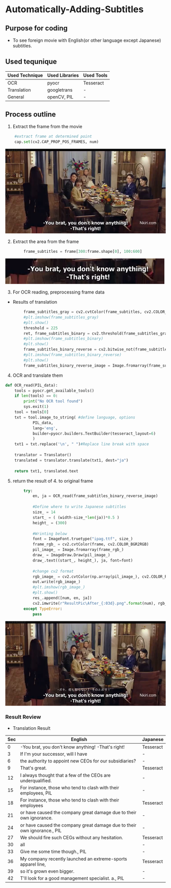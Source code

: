 # Automatically-Adding-Subtitles

## Purpose for coding
* To see foreign movie with English(or other language except Japanese) subtitles.

## Used tequnique
|  Used Technique  |  Used Libraries  | Used Tools |
| ---- | ---- | ---- |
|  OCR  |  pyocr  | Tesseract |
|  Translation  |  googletrans  | - |
| General | openCV, PIL | - |

## Process outline
1. Extract the frame from the movie

```python
    #extract frame at determined point 
    cap.set(cv2.CAP_PROP_POS_FRAMES, num)
```

![Extract the frame](https://github.com/takanyanta/Automatically-Adding-Subtitles/blob/main/ResultPic/Before_000.png "process1")

2. Extract the area from the frame

```python
        frame_subtitles = frame[300:frame.shape[0], 100:600]
```

![Extract the frame](https://github.com/takanyanta/Automatically-Adding-Subtitles/blob/main/ResultPic/add_000.png "process1")

3. For OCR reading, preprocessing frame data

* Results of translation

```python
        frame_subtitles_gray = cv2.cvtColor(frame_subtitles, cv2.COLOR_BGR2GRAY)
        #plt.imshow(frame_subtitles_gray)
        #plt.show()
        threshold = 225
        ret, frame_subtitles_binary = cv2.threshold(frame_subtitles_gray, threshold, 255, cv2.THRESH_BINARY)
        #plt.imshow(frame_subtitles_binary)
        #plt.show()
        frame_subtitles_binary_reverse = cv2.bitwise_not(frame_subtitles_binary)
        #plt.imshow(frame_subtitles_binary_reverse)
        #plt.show()
        frame_subtitles_binary_reverse_image = Image.fromarray(frame_subtitles_binary_reverse)
```

4. OCR and translate them

```python
def OCR_read(PIL_data):
    tools = pyocr.get_available_tools()
    if len(tools) == 0:
        print("No OCR tool found")
        sys.exit(1)
    tool = tools[0]
    txt = tool.image_to_string( #define language, options
            PIL_data,
            lang='eng',
            builder=pyocr.builders.TextBuilder(tesseract_layout=6)
            )
    txt1 = txt.replace('\n', " ")#Replace line break with space

    translator = Translator()
    translated = translator.translate(txt1, dest="ja")
    
    return txt1, translated.text
```

5. return the result of 4. to original frame

```python
        try:
            en, ja = OCR_read(frame_subtitles_binary_reverse_image)

            #Define where to write Japanese subtitles
            size_ = 14
            start_ = ( (width-size_*len(ja))*0.5 )
            height_ = (300)

            #Wrinting below
            font = ImageFont.truetype("ipag.ttf", size_)
            frame_rgb_ = cv2.cvtColor(frame, cv2.COLOR_BGR2RGB)
            pil_image_ = Image.fromarray(frame_rgb_)
            draw_ = ImageDraw.Draw(pil_image_)
            draw_.text((start_, height_), ja, font=font)

            #change cv2 format
            rgb_image_ = cv2.cvtColor(np.array(pil_image_), cv2.COLOR_RGB2BGR)
            out.write(rgb_image_)
            #plt.imshow(rgb_image_)
            #plt.show()
            res_.append([num, en, ja])
            cv2.imwrite(r"ResultPic\After_{:03d}.png".format(num), rgb_image_)
        except TypeError:
            pass
```

![Extract the frame](https://github.com/takanyanta/Automatically-Adding-Subtitles/blob/main/ResultPic/After_000.png "process1")

### Result Review

* Translation Result


|  Sec  |  English  | Japanese |
| ---- | ---- | ---- |
|  0  |  -You brat, you don't know anything! -That's right!  | Tesseract |
|  3  |  If I'm your successor, will I have  | - |
| 6 | the authority to appoint new CEOs for our subsidiaries? | - |
|  9  |  That's great.  | Tesseract |
|  12  |  I always thought that a few of the CEOs are underqualified.  | - |
| 15 | For instance, those who tend to clash with their employees, PIL | - |
|  18  |  For instance, those who tend to clash with their employees  | Tesseract |
|  21  |  or have caused the company great damage due to their own ignorance.  | - |
| 24 | or have caused the company great damage due to their own ignorance., PIL | - |
|  27  |  We should fire such CEGs without any hesitation.  | Tesseract |
|  30  |  all  | - |
| 33 | Give me some time though., PIL | - |
|  36  |  My company recently launched an extreme-sports apparel line,  | Tesseract |
|  39  |  so it's grown even bigger.  | - |
| 42 | T'll look for a good management specialist. a., PIL | - |
